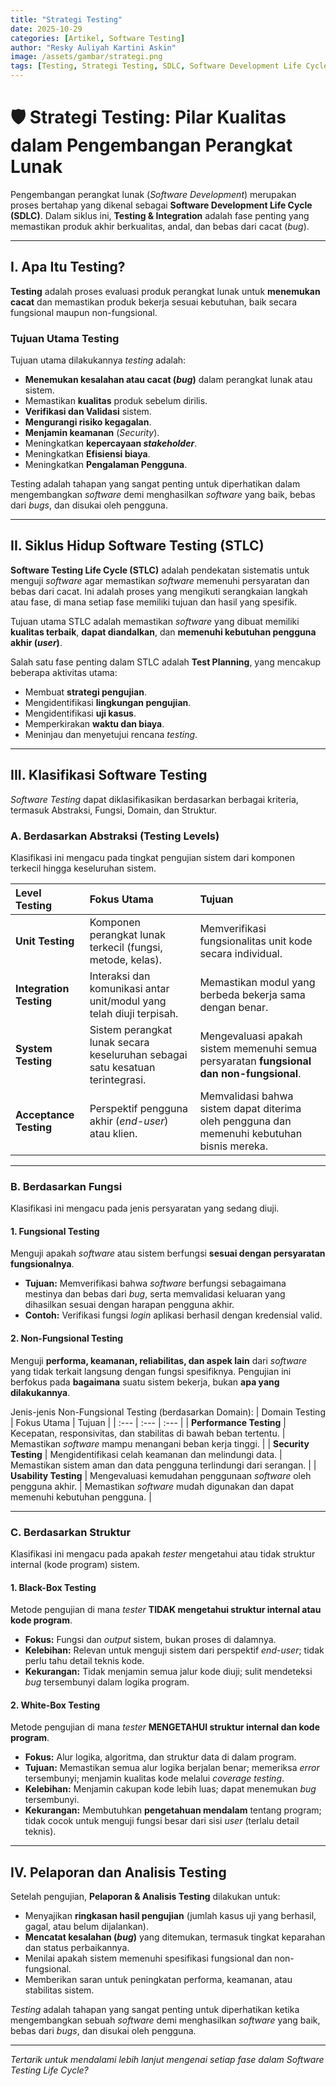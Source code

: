 ```yaml
---
title: "Strategi Testing"
date: 2025-10-29
categories: [Artikel, Software Testing]
author: "Resky Auliyah Kartini Askin"
image: /assets/gambar/strategi.png
tags: [Testing, Strategi Testing, SDLC, Software Development Life Cycle, Black-box, White-box]
---
```


# 🛡️ Strategi Testing: Pilar Kualitas dalam Pengembangan Perangkat Lunak

Pengembangan perangkat lunak (*Software Development*) merupakan proses bertahap yang dikenal sebagai **Software Development Life Cycle (SDLC)**. Dalam siklus ini, **Testing & Integration** adalah fase penting yang memastikan produk akhir berkualitas, andal, dan bebas dari cacat (*bug*).

---

## I. Apa Itu Testing?

**Testing** adalah proses evaluasi produk perangkat lunak untuk **menemukan cacat** dan memastikan produk bekerja sesuai kebutuhan, baik secara fungsional maupun non-fungsional.

### Tujuan Utama Testing

Tujuan utama dilakukannya *testing* adalah:
* **Menemukan kesalahan atau cacat (*bug*)** dalam perangkat lunak atau sistem.
* Memastikan **kualitas** produk sebelum dirilis.
* **Verifikasi dan Validasi** sistem.
* **Mengurangi risiko kegagalan**.
* **Menjamin keamanan** (*Security*).
* Meningkatkan **kepercayaan *stakeholder***.
* Meningkatkan **Efisiensi biaya**.
* Meningkatkan **Pengalaman Pengguna**.

Testing adalah tahapan yang sangat penting untuk diperhatikan dalam mengembangkan *software* demi menghasilkan *software* yang baik, bebas dari *bugs*, dan disukai oleh pengguna.

---

## II. Siklus Hidup Software Testing (STLC)

**Software Testing Life Cycle (STLC)** adalah pendekatan sistematis untuk menguji *software* agar memastikan *software* memenuhi persyaratan dan bebas dari cacat. Ini adalah proses yang mengikuti serangkaian langkah atau fase, di mana setiap fase memiliki tujuan dan hasil yang spesifik.

Tujuan utama STLC adalah memastikan *software* yang dibuat memiliki **kualitas terbaik**, **dapat diandalkan**, dan **memenuhi kebutuhan pengguna akhir (*user*)**.

Salah satu fase penting dalam STLC adalah **Test Planning**, yang mencakup beberapa aktivitas utama:
* Membuat **strategi pengujian**.
* Mengidentifikasi **lingkungan pengujian**.
* Mengidentifikasi **uji kasus**.
* Memperkirakan **waktu dan biaya**.
* Meninjau dan menyetujui rencana *testing*.

---

## III. Klasifikasi Software Testing

*Software Testing* dapat diklasifikasikan berdasarkan berbagai kriteria, termasuk Abstraksi, Fungsi, Domain, dan Struktur.

### A. Berdasarkan Abstraksi (Testing Levels)

Klasifikasi ini mengacu pada tingkat pengujian sistem dari komponen terkecil hingga keseluruhan sistem.

| Level Testing | Fokus Utama | Tujuan |
| :--- | :--- | :--- |
| **Unit Testing** | Komponen perangkat lunak terkecil (fungsi, metode, kelas). | Memverifikasi fungsionalitas unit kode secara individual. |
| **Integration Testing** | Interaksi dan komunikasi antar unit/modul yang telah diuji terpisah. | Memastikan modul yang berbeda bekerja sama dengan benar. |
| **System Testing** | Sistem perangkat lunak secara keseluruhan sebagai satu kesatuan terintegrasi. | Mengevaluasi apakah sistem memenuhi semua persyaratan **fungsional dan non-fungsional**. |
| **Acceptance Testing** | Perspektif pengguna akhir (*end-user*) atau klien. | Memvalidasi bahwa sistem dapat diterima oleh pengguna dan memenuhi kebutuhan bisnis mereka. |

---

### B. Berdasarkan Fungsi

Klasifikasi ini mengacu pada jenis persyaratan yang sedang diuji.

#### 1. Fungsional Testing
Menguji apakah *software* atau sistem berfungsi **sesuai dengan persyaratan fungsionalnya**.
* **Tujuan:** Memverifikasi bahwa *software* berfungsi sebagaimana mestinya dan bebas dari *bug*, serta memvalidasi keluaran yang dihasilkan sesuai dengan harapan pengguna akhir.
* **Contoh:** Verifikasi fungsi *login* aplikasi berhasil dengan kredensial valid.

#### 2. Non-Fungsional Testing
Menguji **performa, keamanan, reliabilitas, dan aspek lain** dari *software* yang tidak terkait langsung dengan fungsi spesifiknya. Pengujian ini berfokus pada **bagaimana** suatu sistem bekerja, bukan **apa yang dilakukannya**.

Jenis-jenis Non-Fungsional Testing (berdasarkan Domain):
| Domain Testing | Fokus Utama | Tujuan |
| :--- | :--- | :--- |
| **Performance Testing** | Kecepatan, responsivitas, dan stabilitas di bawah beban tertentu. | Memastikan *software* mampu menangani beban kerja tinggi. |
| **Security Testing** | Mengidentifikasi celah keamanan dan melindungi data. | Memastikan sistem aman dan data pengguna terlindungi dari serangan. |
| **Usability Testing** | Mengevaluasi kemudahan penggunaan *software* oleh pengguna akhir. | Memastikan *software* mudah digunakan dan dapat memenuhi kebutuhan pengguna. |

---

### C. Berdasarkan Struktur

Klasifikasi ini mengacu pada apakah *tester* mengetahui atau tidak struktur internal (kode program) sistem.

#### 1. Black-Box Testing
Metode pengujian di mana *tester* **TIDAK mengetahui struktur internal atau kode program**.
* **Fokus:** Fungsi dan *output* sistem, bukan proses di dalamnya.
* **Kelebihan:** Relevan untuk menguji sistem dari perspektif *end-user*; tidak perlu tahu detail teknis kode.
* **Kekurangan:** Tidak menjamin semua jalur kode diuji; sulit mendeteksi *bug* tersembunyi dalam logika program.

#### 2. White-Box Testing
Metode pengujian di mana *tester* **MENGETAHUI struktur internal dan kode program**.
* **Fokus:** Alur logika, algoritma, dan struktur data di dalam program.
* **Tujuan:** Memastikan semua alur logika berjalan benar; memeriksa *error* tersembunyi; menjamin kualitas kode melalui *coverage testing*.
* **Kelebihan:** Menjamin cakupan kode lebih luas; dapat menemukan *bug* tersembunyi.
* **Kekurangan:** Membutuhkan **pengetahuan mendalam** tentang program; tidak cocok untuk menguji fungsi besar dari sisi *user* (terlalu detail teknis).

---

## IV. Pelaporan dan Analisis Testing

Setelah pengujian, **Pelaporan & Analisis Testing** dilakukan untuk:
* Menyajikan **ringkasan hasil pengujian** (jumlah kasus uji yang berhasil, gagal, atau belum dijalankan).
* **Mencatat kesalahan (*bug*)** yang ditemukan, termasuk tingkat keparahan dan status perbaikannya.
* Menilai apakah sistem memenuhi spesifikasi fungsional dan non-fungsional.
* Memberikan saran untuk peningkatan performa, keamanan, atau stabilitas sistem.

*Testing* adalah tahapan yang sangat penting untuk diperhatikan ketika mengembangkan sebuah *software* demi menghasilkan *software* yang baik, bebas dari *bugs*, dan disukai oleh pengguna.

---

*Tertarik untuk mendalami lebih lanjut mengenai setiap fase dalam Software Testing Life Cycle?*